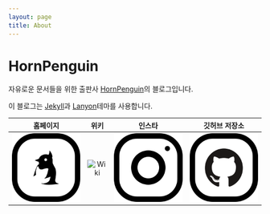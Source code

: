 ```yaml
---
layout: page
title: About
---
```


# HornPenguin 

자유로운 문서들을 위한 출판사 [HornPenguin](https://www.hornpenguin.com)의 블로그입니다.


이 블로그는 [Jekyll](http://jekyllrb.com)과 [Lanyon](https://lanyon.getpoole.com/)테마를 사용합니다.

|홈페이지|위키|인스타|깃허브 저장소|
|:--:|:--:|:--:|:--:|
|![Homepage](./resource/img/Homepage%20Icon.png)|![Wiki]((./resource/img/Wiki%20Icon.png))|![Instagram](./resource/img/Instagram%20Icon.png)|![Github repository](./resource/img/Github_lcon.png)|


